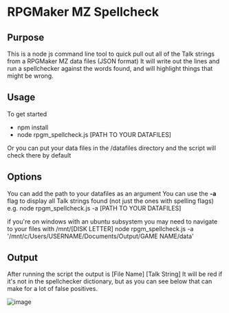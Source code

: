 # RPGMaker MZ Spellcheck

## Purpose
This is a node js command line tool to quick pull out all of the Talk strings from a RPGMaker MZ data files (JSON format)
It will write out the lines and run a spellchecker against the words found, and will highlight things that might be wrong.

## Usage
To get started
* npm install
* node rpgm_spellcheck.js [PATH TO YOUR DATAFILES]

Or you can put your data files in the /datafiles directory and the script will check there by default

## Options
You can add the path to your datafiles as an argument
You can use the **-a** flag to display all Talk strings found (not just the ones with spelling flags)
e.g.
node rpgm_spellcheck.js -a [PATH TO YOUR DATAFILES]

if you're on windows with an ubuntu subsystem you may need to navigate to your files with /mnt/[DISK LETTER]
node rpgm_spellcheck.js -a '/mnt/c/Users/USERNAME/Documents/Output/GAME NAME/data'

## Output
After running the script the output is [File Name] [Talk String]
It will be red if it's not in the spellchecker dictionary, but as you can see below that can make for a lot of false positives.

![image](https://user-images.githubusercontent.com/7127233/153902540-e894cb40-6b8d-48f5-95d5-2e30b0ce4190.png)
